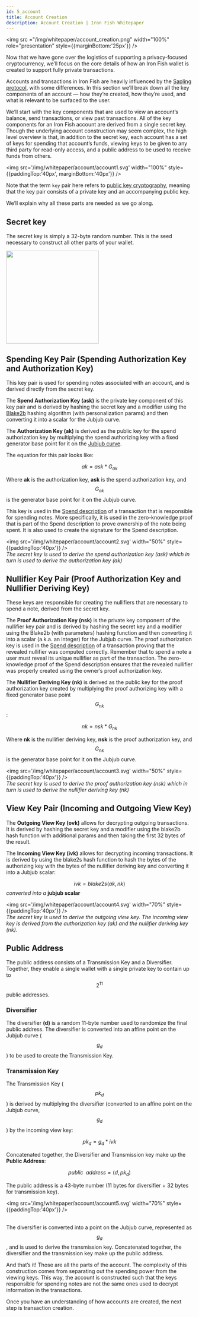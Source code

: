 ```yaml
---
id: 5_account
title: Account Creation
description: Account Creation | Iron Fish Whitepaper
---
```


<img src ="/img/whitepaper/account_creation.png" width="100%" role="presentation" style={{marginBottom:'25px'}} />

Now that we have gone over the logistics of supporting a privacy-focused cryptocurrency, we’ll focus on the core details of how an Iron Fish wallet is created to support fully private transactions.

Accounts and transactions in Iron Fish are heavily influenced by the [Sapling protocol](https://github.com/zcash/zips/blob/master/protocol/sapling.pdf), with some differences. In this section we’ll break down all the key components of an account — how they’re created, how they’re used, and what is relevant to be surfaced to the user.

We’ll start with the key components that are used to view an account’s balance, send transactions, or view past transactions. All of the key components for an Iron Fish account are derived from a single secret key. Though the underlying account construction may seem complex, the high level overview is that, in addition to the secret key, each account has a set of keys for spending that account’s funds, viewing keys to be given to any third party for read-only access, and a public address to be used to receive funds from others.

<img src='/img/whitepaper/account/account1.svg' width="100%" style={{paddingTop:'40px', marginBottom:'40px'}} />

Note that the term `key` pair here refers to [public key cryptography](https://en.wikipedia.org/wiki/Public-key_cryptography), meaning that the key pair consists of a private key and an accompanying public key.

We’ll explain why all these parts are needed as we go along.

## Secret key

The secret key is simply a 32-byte random number. This is the seed necessary to construct all other parts of your wallet.

<img src='/img/whitepaper/account/2_data_structure_models_secret_key.svg' width="250px" />

## Spending Key Pair (Spending Authorization Key and Authorization Key)

This key pair is used for spending notes associated with an account, and is derived directly from the secret key.

The **Spend Authorization Key (ask)** is the private key component of this key pair and is derived by hashing the secret key and a modifier using the [Blake2b](https://blake2.net/) hashing algorithm (with personalization params) and then converting it into a scalar for the Jubjub curve.

The **Authorization Key (ak)** is derived as the public key for the spend authorization key by multiplying the spend authorizing key with a fixed generator base point for it on the [Jubjub curve](9_appendix.md#bls12-381-and-the-jubjub-curve).

The equation for this pair looks like:

$$ak = ask * G_{ak}$$

Where **ak** is the authorization key, **ask** is the spend authorization key, and $$G_{ak}$$ is the generator base point for it on the Jubjub curve.

This key is used in the [Spend description](6_transaction.md#spend-description) of a transaction that is responsible for spending notes. More specifically, it is used in the zero-knowledge proof that is part of the Spend description to prove ownership of the note being spent. It is also used to create the signature for the Spend description.

<img src='/img/whitepaper/account/account2.svg' width="50%" style={{paddingTop:'40px'}} />
<br />
<em>The secret key is used to derive the spend authorization key (ask) which in turn is used to derive the authorization key (ak)</em>

## Nullifier Key Pair (Proof Authorization Key and Nullifier Deriving Key)

These keys are responsible for creating the nullifiers that are necessary to spend a note, derived from the secret key.

The **Proof Authorization Key (nsk)** is the private key component of the nullifier key pair and is derived by hashing the secret key and a modifier using the Blake2b (with parameters) hashing function and then converting it into a scalar (a.k.a. an integer) for the Jubjub curve. The proof authorization key is used in the [Spend description](6_transaction.md#spend-description) of a transaction proving that the revealed nullifier was computed correctly. Remember that to spend a note a user must reveal its unique nullifier as part of the transaction. The zero-knowledge proof of the Spend description ensures that the revealed nullifier was properly created using the owner’s proof authorization key.

The **Nullifier Deriving Key (nk)** is derived as the public key for the proof authorization key created by multiplying the proof authorizing key with a fixed generator base point $$G_{nk}$$:

$$nk = nsk * G_{nk}$$

Where **nk** is the nullifier deriving key, **nsk** is the proof authorization key, and $$G_{nk}$$ is the generator base point for it on the Jubjub curve.

<img src='/img/whitepaper/account/account3.svg' width="50%" style={{paddingTop:'40px'}} />
<br />
<em>The secret key is used to derive the proof authorization key (nsk) which in turn is used to derive the nullifier deriving key (nk)</em>

## View Key Pair (Incoming and Outgoing View Key)

The **Outgoing View Key (ovk)** allows for decrypting outgoing transactions. It is derived by hashing the secret key and a modifier using the blake2b hash function with additional params and then taking the first 32 bytes of the result.

The **Incoming View Key (ivk)** allows for decrypting incoming transactions. It is derived by using the blake2s hash function to hash the bytes of the authorizing key with the bytes of the nullifier deriving key and converting it into a Jubjub scalar:

$$ivk = blake2s(ak, nk)$$ <em>converted into a</em> **jubjub scalar**

<img src='/img/whitepaper/account/account4.svg' width="70%" style={{paddingTop:'40px'}} />
<br />
<em>The secret key is used to derive the outgoing view key. The incoming view key is derived from the authorization key (ak) and the nullifier deriving key (nk).</em>

## Public Address

The public address consists of a Transmission Key and a Diversifier. Together, they enable a single wallet with a single private key to contain up to $$2^{11}$$ public addresses.

### Diversifier

The diversifier **(d)** is a random 11-byte number used to randomize the final public address. The diversifier is converted into an affine point on the Jubjub curve ($$g_d$$) to be used to create the Transmission Key.

### Transmission Key

The Transmission Key ($$pk_d$$) is derived by multiplying the diversifier (converted to an affine point on the Jubjub curve, $$g_d$$) by the incoming view key:

$$pk_d = g_d * ivk$$

Concatenated together, the Diversifier and Transmission key make up the **Public Address**:

$$public \enspace address = (d, pk_d)$$

The public address is a 43-byte number (11 bytes for diversifier + 32 bytes for transmission key).

<img src='/img/whitepaper/account/account5.svg' width="70%" style={{paddingTop:'40px'}} />
<br />
<br />

The diversifier is converted into a point on the Jubjub curve, represented as $$g_{d}$$, and is used to derive the transmission key. Concatenated together, the diversifier and the transmission key make up the public address.

And that’s it! Those are all the parts of the account. The complexity of this construction comes from separating out the spending power from the viewing keys. This way, the account is constructed such that the keys responsible for spending notes are not the same ones used to decrypt information in the transactions.

Once you have an understanding of how accounts are created, the next step is transaction creation.
